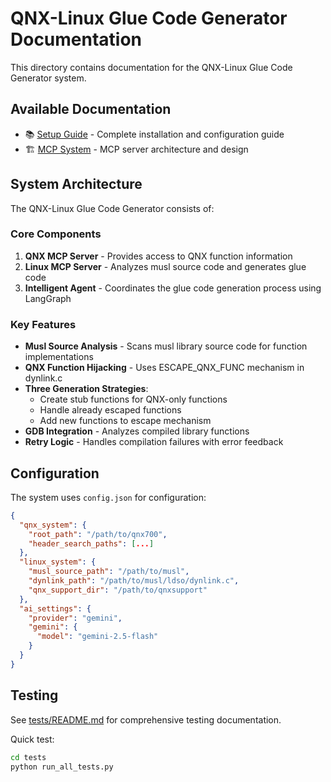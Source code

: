 # QNX-Linux Glue Code Generator Documentation

This directory contains documentation for the QNX-Linux Glue Code Generator system.

## Available Documentation

- 📚 [Setup Guide](SETUP_GUIDE.md) - Complete installation and configuration guide
- 🏗️ [MCP System](README_MCP_SYSTEM.md) - MCP server architecture and design

## System Architecture

The QNX-Linux Glue Code Generator consists of:

### Core Components
1. **QNX MCP Server** - Provides access to QNX function information
2. **Linux MCP Server** - Analyzes musl source code and generates glue code
3. **Intelligent Agent** - Coordinates the glue code generation process using LangGraph

### Key Features
- **Musl Source Analysis** - Scans musl library source code for function implementations
- **QNX Function Hijacking** - Uses ESCAPE_QNX_FUNC mechanism in dynlink.c
- **Three Generation Strategies**:
  - Create stub functions for QNX-only functions
  - Handle already escaped functions
  - Add new functions to escape mechanism
- **GDB Integration** - Analyzes compiled library functions
- **Retry Logic** - Handles compilation failures with error feedback

## Configuration

The system uses `config.json` for configuration:

```json
{
  "qnx_system": {
    "root_path": "/path/to/qnx700",
    "header_search_paths": [...]
  },
  "linux_system": {
    "musl_source_path": "/path/to/musl",
    "dynlink_path": "/path/to/musl/ldso/dynlink.c",
    "qnx_support_dir": "/path/to/qnxsupport"
  },
  "ai_settings": {
    "provider": "gemini",
    "gemini": {
      "model": "gemini-2.5-flash"
    }
  }
}
```

## Testing

See [tests/README.md](../tests/README.md) for comprehensive testing documentation.

Quick test:
```bash
cd tests
python run_all_tests.py
```